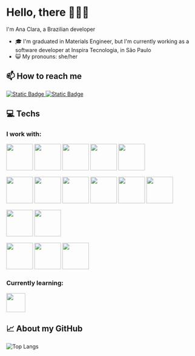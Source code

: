 # Hello, there 🙋🏻‍♀️

I'm Ana Clara, a Brazilian developer

- 🎓 I'm graduated in Materials Engineer, but I'm currently working as a software developer at Inspira Tecnologia, in São Paulo
- 😺 My pronouns: she/her

## 📫 How to reach me
[![Static Badge](https://img.shields.io/badge/TWITTER-black?style=for-the-badge&logo=twitter&logoColor=black&labelColor=ffeedd&link=https%3A%2F%2Ftwitter.com%2Fanacbarbeta)
](https://twitter.com/anacbarbeta)
[![Static Badge](https://img.shields.io/badge/LINKEDIN-black?style=for-the-badge&logo=linkedin&logoColor=black&labelColor=ffeedd&link=https%3A%2F%2Fwww.linkedin.com%2Fin%2Fanaclara-barbeta%2F)
](https://www.linkedin.com/in/anaclara-barbeta/)

## 💻 Techs

### I work with:
<img src="https://cdn.jsdelivr.net/gh/devicons/devicon/icons/html5/html5-original-wordmark.svg" height=70hv/> <img src="https://cdn.jsdelivr.net/gh/devicons/devicon/icons/css3/css3-original-wordmark.svg" height=70hv /> <img src="https://cdn.jsdelivr.net/gh/devicons/devicon/icons/javascript/javascript-original.svg" height=70hv /> <img src="https://cdn.jsdelivr.net/gh/devicons/devicon/icons/typescript/typescript-original.svg" height=70hv /> <img src="https://cdn.jsdelivr.net/gh/devicons/devicon/icons/python/python-original-wordmark.svg" height=70hv />  
  
<img src="https://cdn.jsdelivr.net/gh/devicons/devicon/icons/react/react-original-wordmark.svg" height=70hv /> <img src="https://cdn.jsdelivr.net/gh/devicons/devicon/icons/sass/sass-original.svg" height=70hv /> <img src="https://cdn.jsdelivr.net/gh/devicons/devicon/icons/bootstrap/bootstrap-original-wordmark.svg" height=70hv /> <img src="https://cdn.jsdelivr.net/gh/devicons/devicon/icons/nodejs/nodejs-original-wordmark.svg" height=70hv /> <img src="https://cdn.jsdelivr.net/gh/devicons/devicon/icons/fastapi/fastapi-original-wordmark.svg" height=70hv /> <img src="https://cdn.jsdelivr.net/gh/devicons/devicon/icons/jest/jest-plain.svg" height=70hv />  
  
<img src="https://cdn.jsdelivr.net/gh/devicons/devicon/icons/postgresql/postgresql-original-wordmark.svg" height=70hv /> <img src="https://cdn.jsdelivr.net/gh/devicons/devicon/icons/sqlite/sqlite-original-wordmark.svg" height=70hv />  

<img src="https://cdn.jsdelivr.net/gh/devicons/devicon/icons/git/git-original.svg" height=70hv/> <img src="https://cdn.jsdelivr.net/gh/devicons/devicon/icons/github/github-original.svg" height=70hv /> <img src="https://cdn.jsdelivr.net/gh/devicons/devicon/icons/yarn/yarn-original-wordmark.svg" height=70hv />

### Currently learning:

<img src="https://cdn.jsdelivr.net/gh/devicons/devicon/icons/java/java-original-wordmark.svg" height=50hv />
          
## 📈 About my GitHub
![Top Langs](https://github-readme-stats.vercel.app/api/top-langs/?username=acbarbeta&layout=compact&theme=date_night)
